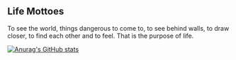 <!--
**HildaM/hildam** is a ✨ _special_ ✨ repository because its `README.md` (this file) appears on your GitHub profile.

Here are some ideas to get you started:

- 🔭 I’m currently working on ...
- 🌱 I’m currently learning ...
- 👯 I’m looking to collaborate on ...
- 🤔 I’m looking for help with ...
- 💬 Ask me about ...
- 📫 How to reach me: ...
- 😄 Pronouns: ...
- ⚡ Fun fact: ...
-->


## Life Mottoes
To see the world, things dangerous to come to, 
to see behind walls, to draw closer, to find each other and to feel. 
That is the purpose of life.


[![Anurag's GitHub stats](https://github-readme-stats.vercel.app/api?username=hildam)](https://github.com/anuraghazra/github-readme-stats)


